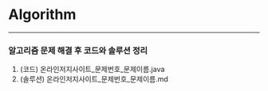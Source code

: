 # Algorithm
------
### 알고리즘 문제 해결 후 코드와 솔루션 정리
1. (코드) 온라인저지사이트_문제번호_문제이름.java
2. (솔루션) 온라인저지사이트_문제번호_문제이름.md
